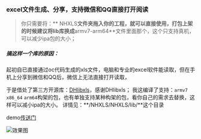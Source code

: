 ### excel文件生成、分享，支持微信和QQ直接打开阅读
> 你只需要将：** NHXLS**文件夹拖入你的工程，就可以直接使用，打包上架的时候建议将lib库换成**armv7-arm64**文件里面那个，这个只支持真机，可以减少ipa包的大小；

##### 搞这样一个库的原因：
起初自已直接通过oc代码生成的xls文件，电脑和专业的excel软件能读取，但在手机上分享到微信和QQ后，微信上无法直接打开读取，

于是借处了第三方开源库：[DHlibxls](https://github.com/dhoerl/DHlibxls)，感谢DHlibxls；
我这编译了支持：`armv7` `x86_64` `arm64`构架的包，也有单独支持某种构架的包，看你自己的需求去替换，这样可以减小ipa的大小。
详情见：**/NHXLS/NHXLS/lib/**这个目录

demo[传送门](https://github.com/nenhall/NHXLS)

![效果图](https://github.com/nenhall/NHXLS/demogift.gif)

